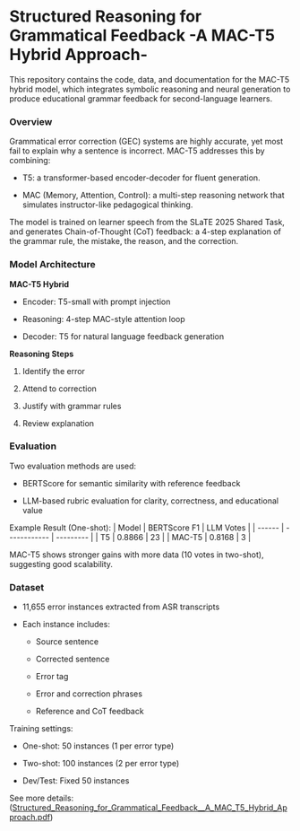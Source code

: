 # Structured Reasoning for Grammatical Feedback -A MAC-T5 Hybrid Approach-

This repository contains the code, data, and documentation for the MAC-T5 hybrid model, which integrates symbolic reasoning and neural generation to produce educational grammar feedback for second-language learners.

### Overview

Grammatical error correction (GEC) systems are highly accurate, yet most fail to explain why a sentence is incorrect. MAC-T5 addresses this by combining:

* T5: a transformer-based encoder-decoder for fluent generation.

* MAC (Memory, Attention, Control): a multi-step reasoning network that simulates instructor-like pedagogical thinking.

The model is trained on learner speech from the SLaTE 2025 Shared Task, and generates Chain-of-Thought (CoT) feedback: a 4-step explanation of the grammar rule, the mistake, the reason, and the correction.

### Model Architecture

**MAC-T5 Hybrid**

* Encoder: T5-small with prompt injection

* Reasoning: 4-step MAC-style attention loop

* Decoder: T5 for natural language feedback generation

**Reasoning Steps**

1. Identify the error

2. Attend to correction

3. Justify with grammar rules

4. Review explanation

### Evaluation

Two evaluation methods are used:

* BERTScore for semantic similarity with reference feedback

* LLM-based rubric evaluation for clarity, correctness, and educational value

Example Result (One-shot):
| Model  | BERTScore F1 | LLM Votes |
| ------ | ------------ | --------- |
| T5     | 0.8866       | 23        |
| MAC-T5 | 0.8168       | 3         |

MAC-T5 shows stronger gains with more data (10 votes in two-shot), suggesting good scalability.

### Dataset

* 11,655 error instances extracted from ASR transcripts

* Each instance includes:

    * Source sentence
  
    * Corrected sentence
  
    * Error tag
  
    * Error and correction phrases
  
    * Reference and CoT feedback

Training settings:

* One-shot: 50 instances (1 per error type)

* Two-shot: 100 instances (2 per error type)

* Dev/Test: Fixed 50 instances


See more details: ([Structured_Reasoning_for_Grammatical_Feedback__A_MAC_T5_Hybrid_Approach.pdf](https://github.com/shuhashi0352/Structured-Reasoning-for-Grammatical-Feedback--A-MAC-T5-Hybrid-Approach-/blob/main/Structured_Reasoning_for_Grammatical_Feedback__A_MAC_T5_Hybrid_Approach.pdf))
